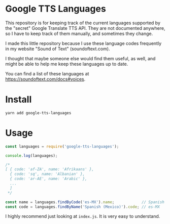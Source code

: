 # Google TTS Languages

This repository is for keeping track of the current languages supported
by the "secret" Google Translate TTS API. They are not documented anywhere, so
I have to keep track of them manually, and sometimes they change.

I made this little repository because I use these language codes frequently in
my website "Sound of Text" (soundoftext.com).

I thought that maybe someone else would find them useful, as well, and might
be able to help me keep these languages up to date.

You can find a list of these languages at https://soundoftext.com/docs#voices.

# Install

```
yarn add google-tts-languages
```

# Usage

```js
const languages = require('google-tts-languages');

console.log(languages);

/*
[ { code: 'af-ZA', name: 'Afrikaans' },
  { code: 'sq', name: 'Albanian' },
  { code: 'ar-AE', name: 'Arabic' },
  ...
  ]
 */

const name = languages.findByCode('es-MX').name;            // Spanish (Mexico)
const code = languages.findByName('Spanish (Mexico)').code; // es-MX
```

I highly recommend just looking at `index.js`. It is very easy to understand.
